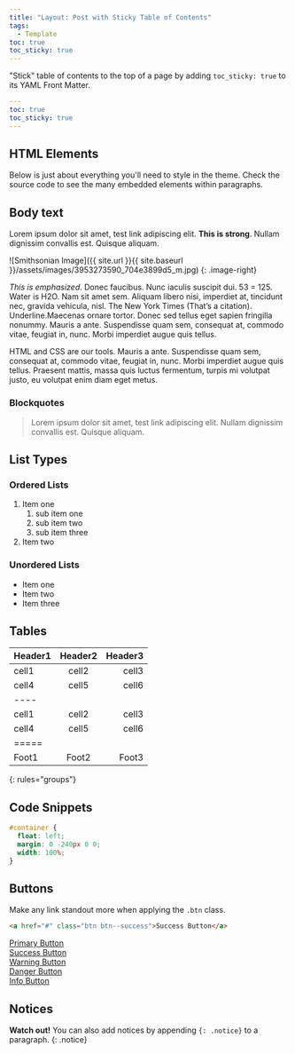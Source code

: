 ```yaml
---
title: "Layout: Post with Sticky Table of Contents"
tags:
  - Template
toc: true
toc_sticky: true
---
```


"Stick" table of contents to the top of a page by adding `toc_sticky: true` to its YAML Front Matter.

```yaml
---
toc: true
toc_sticky: true
---
```

## HTML Elements

Below is just about everything you'll need to style in the theme. Check the source code to see the many embedded elements within paragraphs.

## Body text

Lorem ipsum dolor sit amet, test link adipiscing elit. **This is strong**. Nullam dignissim convallis est. Quisque aliquam.

![Smithsonian Image]({{ site.url }}{{ site.baseurl }}/assets/images/3953273590_704e3899d5_m.jpg)
{: .image-right}

*This is emphasized*. Donec faucibus. Nunc iaculis suscipit dui. 53 = 125. Water is H2O. Nam sit amet sem. Aliquam libero nisi, imperdiet at, tincidunt nec, gravida vehicula, nisl. The New York Times (That’s a citation). Underline.Maecenas ornare tortor. Donec sed tellus eget sapien fringilla nonummy. Mauris a ante. Suspendisse quam sem, consequat at, commodo vitae, feugiat in, nunc. Morbi imperdiet augue quis tellus.

HTML and CSS are our tools. Mauris a ante. Suspendisse quam sem, consequat at, commodo vitae, feugiat in, nunc. Morbi imperdiet augue quis tellus. Praesent mattis, massa quis luctus fermentum, turpis mi volutpat justo, eu volutpat enim diam eget metus.

### Blockquotes

> Lorem ipsum dolor sit amet, test link adipiscing elit. Nullam dignissim convallis est. Quisque aliquam.

## List Types

### Ordered Lists

1. Item one
   1. sub item one
   2. sub item two
   3. sub item three
2. Item two

### Unordered Lists

* Item one
* Item two
* Item three

## Tables

| Header1 | Header2 | Header3 |
|:--------|:-------:|--------:|
| cell1   | cell2   | cell3   |
| cell4   | cell5   | cell6   |
|----
| cell1   | cell2   | cell3   |
| cell4   | cell5   | cell6   |
|=====
| Foot1   | Foot2   | Foot3
{: rules="groups"}

## Code Snippets

```css
#container {
  float: left;
  margin: 0 -240px 0 0;
  width: 100%;
}
```

## Buttons

Make any link standout more when applying the `.btn` class.

```html
<a href="#" class="btn btn--success">Success Button</a>
```

<div markdown="0"><a href="#" class="btn">Primary Button</a></div>
<div markdown="0"><a href="#" class="btn btn--success">Success Button</a></div>
<div markdown="0"><a href="#" class="btn btn--warning">Warning Button</a></div>
<div markdown="0"><a href="#" class="btn btn--danger">Danger Button</a></div>
<div markdown="0"><a href="#" class="btn btn--info">Info Button</a></div>

## Notices

**Watch out!** You can also add notices by appending `{: .notice}` to a paragraph.
{: .notice}
